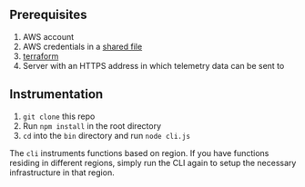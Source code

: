 ## Prerequisites

1. AWS account
2. AWS credentials in a [shared file](https://docs.aws.amazon.com/sdk-for-javascript/v2/developer-guide/loading-node-credentials-shared.html)
3. [terraform](https://developer.hashicorp.com/terraform/tutorials/aws-get-started/install-cli)
4. Server with an HTTPS address in which telemetry data can be sent to

## Instrumentation

1. `git clone` this repo
2. Run `npm install` in the root directory
3. `cd` into the `bin` directory and run `node cli.js`

The `cli` instruments functions based on region. If you have functions residing in different regions, simply run the CLI again to setup the necessary infrastructure in that region.
